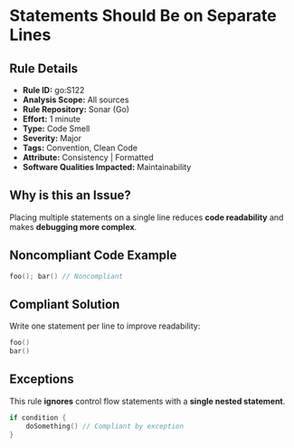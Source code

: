 # Statements Should Be on Separate Lines

## Rule Details

- **Rule ID:** go:S122  
- **Analysis Scope:** All sources  
- **Rule Repository:** Sonar (Go)  
- **Effort:** 1 minute  
- **Type:** Code Smell  
- **Severity:** Major  
- **Tags:** Convention, Clean Code  
- **Attribute:** Consistency | Formatted  
- **Software Qualities Impacted:** Maintainability  

## Why is this an Issue?

Placing multiple statements on a single line reduces **code readability** and makes **debugging more complex**.

## Noncompliant Code Example

```go
foo(); bar() // Noncompliant
```

## Compliant Solution

Write one statement per line to improve readability:

```go
foo()
bar()
```

## Exceptions

This rule **ignores** control flow statements with a **single nested statement**.

```go
if condition {
    doSomething() // Compliant by exception
}
```


